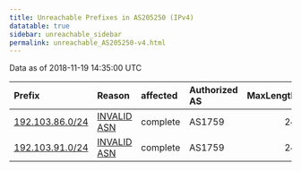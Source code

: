 ```yaml
---
title: Unreachable Prefixes in AS205250 (IPv4)
datatable: true
sidebar: unreachable_sidebar
permalink: unreachable_AS205250-v4.html
---
```


Data as of 2018-11-19 14:35:00 UTC


<div class="datatable-begin"></div>

| Prefix                                                   | Reason                                                                                                  | affected   | Authorized AS   |   MaxLength | Anchor                                         |   unreachable /24s |
|:---------------------------------------------------------|:--------------------------------------------------------------------------------------------------------|:-----------|:----------------|------------:|:-----------------------------------------------|-------------------:|
| [192.103.86.0/24](https://stat.ripe.net/192.103.86.0/24) | [INVALID ASN](https://rpki-validator.ripe.net/announcement-preview?asn=AS205250&prefix=192.103.86.0/24) | complete   | AS1759          |          24 | [RIPE](unreachable_RIPE_NCC_RPKI_Root-v4.html) |                  1 |
| [192.103.91.0/24](https://stat.ripe.net/192.103.91.0/24) | [INVALID ASN](https://rpki-validator.ripe.net/announcement-preview?asn=AS205250&prefix=192.103.91.0/24) | complete   | AS1759          |          24 | [RIPE](unreachable_RIPE_NCC_RPKI_Root-v4.html) |                  1 |

<div class="datatable-end"></div>